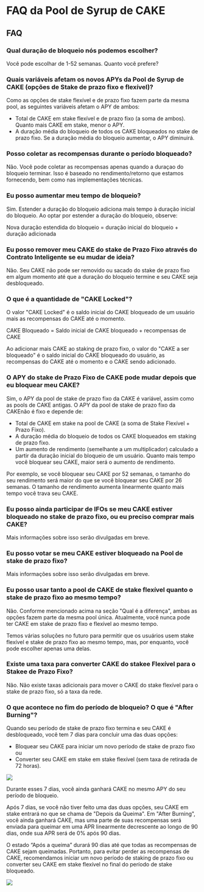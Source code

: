# FAQ da Pool de Syrup de CAKE

## FAQ

### Qual duração de bloqueio nós podemos escolher?

Você pode escolhar de 1-52 semanas. Quanto você prefere?

### Quais variáveis afetam os novos APYs da Pool de Syrup de CAKE (opções de Stake de prazo fixo e flexível)?

Como as opções de stake flexível e de prazo fixo fazem parte da mesma pool, as seguintes variáveis afetam o APY de ambos:

* Total de CAKE em stake flexível e de prazo fixo (a soma de ambos). Quanto mais CAKE em stake, menor o APY.
* A duração média do bloqueio de todos os CAKE bloqueados no stake de prazo fixo. Se a duração média do bloqueio aumentar, o APY diminuirá.

### Posso coletar as recompensas durante o período bloqueado?

Não. Você pode coletar as recompensas apenas quando a duraçao do bloqueio terminar. Isso é baseado no rendimento/retorno que estamos fornecendo, bem como nas implementações técnicas.

### Eu posso aumentar meu tempo de bloqueio?

Sim. Estender a duração do bloqueio adiciona mais tempo à duração inicial do bloqueio. Ao optar por estender a duração do bloqueio, observe:

Nova duração estendida do bloqueio = duração inicial do bloqueio + duração adicionada

### Eu posso remover meu CAKE do stake de Prazo Fixo através do Contrato Inteligente se eu mudar de ideia?

Não. Seu CAKE não pode ser removido ou sacado do stake de prazo fixo em algum momento até que a duração do bloqueio termine e seu CAKE seja desbloqueado.

### O que é a quantidade de "CAKE Locked"?

O valor "CAKE Locked" é o saldo inicial do CAKE bloqueado de um usuário mais as recompensas do CAKE até o momento.&#x20;

CAKE Bloqueado = Saldo inicial de CAKE bloqueado + recompensas de CAKE&#x20;

Ao adicionar mais CAKE ao staking de prazo fixo, o valor do "CAKE a ser bloqueado" é o saldo inicial do CAKE bloqueado do usuário, as recompensas do CAKE até o momento e o CAKE sendo adicionado.

### O APY do stake de Prazo Fixo de CAKE pode mudar depois que eu bloquear meu CAKE?

Sim, o APY da pool de stake de prazo fixo da CAKE é variável, assim como as pools de CAKE antigas. O APY da pool de stake de prazo fixo da CAKEnão é fixo e depende de:

* Total de CAKE em stake na pool de CAKE (a soma de Stake Flexível + Prazo Fixo).
* A duração média do bloqueio de todos os CAKE bloqueados em staking de prazo fixo.
* Um aumento de rendimento (semelhante a um multiplicador) calculado a partir da duração inicial do bloqueio de um usuário. Quanto mais tempo você bloquear seu CAKE, maior será o aumento de rendimento.

Por exemplo, se você bloquear seu CAKE por 52 semanas, o tamanho do seu rendimento será maior do que se você bloquear seu CAKE por 26 semanas. O tamanho de rendimento aumenta linearmente quanto mais tempo você trava seu CAKE.

### Eu posso ainda participar de IFOs se meu CAKE estiver bloqueado no stake de prazo fixo, ou eu preciso comprar mais CAKE?

Mais informações sobre isso serão divulgadas em breve.

### Eu posso votar se meu CAKE estiver bloqueado na Pool de stake de prazo fixo?

Mais informações sobre isso serão divulgadas em breve.

### Eu posso usar tanto a pool de CAKE de stake flexível quanto o stake de prazo fixo ao mesmo tempo?

Não. Conforme mencionado acima na seção "Qual é a diferença", ambas as opções fazem parte da mesma pool única. Atualmente, você nunca pode ter CAKE em stake de prazo fixo e flexível ao mesmo tempo.&#x20;

Temos várias soluções no futuro para permitir que os usuários usem stake flexível e stake de prazo fixo ao mesmo tempo, mas, por enquanto, você pode escolher apenas uma delas.

### Existe uma taxa para converter CAKE do stakee Flexível para o Stakee de Prazo Fixo?

Não. Não existe taxas adicionais para mover o CAKE do stake flexível para o stake de prazo fixo, só a taxa da rede.

### O que acontece no fim do período de bloqueio? O que é "After Burning"?

Quando seu período de stake de prazo fixo termina e seu CAKE é desbloqueado, você tem 7 dias para concluir uma das duas opções:

* Bloquear seu CAKE para iniciar um novo período de stake de prazo fixo ou
* Converter seu CAKE em stake em stake flexível (sem taxa de retirada de 72 horas).

![](https://1397868517-files.gitbook.io/\~/files/v0/b/gitbook-x-prod.appspot.com/o/spaces%2F-MHREX7DHcljbY5IkjgJ-1972196547%2Fuploads%2F6h4oQWJdTFziWwwEMFkY%2Fcake-pool-lock-end.png?alt=media\&token=0d799ba6-0544-48ae-a320-69563cdca064)

Durante esses 7 dias, você ainda ganhará CAKE no mesmo APY do seu período de bloqueio.

Após 7 dias, se você não tiver feito uma das duas opções, seu CAKE em stake entrará no que se chama de "Depois da Queima". Em "After Burning", você ainda ganhará CAKE, mas uma parte de suas recompensas será enviada para queimar em uma APR linearmente decrescente ao longo de 90 dias, onde sua APR será de 0% após 90 dias.

O estado “Após a queima” durará 90 dias até que todas as recompensas de CAKE sejam queimadas. Portanto, para evitar perder as recompensas de CAKE, recomendamos iniciar um novo período de staking de prazo fixo ou converter seu CAKE em stake flexível no final do período de stake bloqueado.

![](https://1397868517-files.gitbook.io/\~/files/v0/b/gitbook-x-prod.appspot.com/o/spaces%2F-MHREX7DHcljbY5IkjgJ-1972196547%2Fuploads%2FSov3mDReLzedqxYe5UeZ%2Fcake-pool-lock-burn.png?alt=media\&token=3e2587bb-9861-4c4f-9848-48f48464189d)
